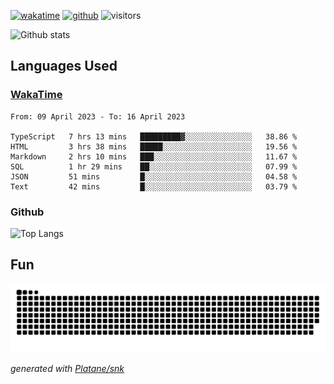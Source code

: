 [![wakatime](https://wakatime.com/badge/user/82c377cd-a54c-404c-b7df-177b313ca539.svg)](https://wakatime.com/@82c377cd-a54c-404c-b7df-177b313ca539)
[![github](https://img.shields.io/github/followers/xinthose?logo=github&style=plastic)](https://github.com/alanhamlett?tab=followers)
![visitors](https://visitor-badge.glitch.me/badge?page_id=xinthose&left_color=green&right_color=red)

![Github stats](https://github-readme-stats.vercel.app/api?username=xinthose&show_icons=true&theme=radical&count_private=true)

## Languages Used

### [WakaTime](https://wakatime.com/)
<!--START_SECTION:waka-->

```text
From: 09 April 2023 - To: 16 April 2023

TypeScript   7 hrs 13 mins   █████████▓░░░░░░░░░░░░░░░   38.86 %
HTML         3 hrs 38 mins   █████░░░░░░░░░░░░░░░░░░░░   19.56 %
Markdown     2 hrs 10 mins   ███░░░░░░░░░░░░░░░░░░░░░░   11.67 %
SQL          1 hr 29 mins    ██░░░░░░░░░░░░░░░░░░░░░░░   07.99 %
JSON         51 mins         █░░░░░░░░░░░░░░░░░░░░░░░░   04.58 %
Text         42 mins         █░░░░░░░░░░░░░░░░░░░░░░░░   03.79 %
```

<!--END_SECTION:waka-->

### Github

![Top Langs](https://github-readme-stats.vercel.app/api/top-langs/?username=xinthose)

## Fun
![github contribution grid snake animation](https://raw.githubusercontent.com/xinthose/xinthose/output/github-contribution-grid-snake.svg)

_generated with [Platane/snk](https://github.com/Platane/snk)_
